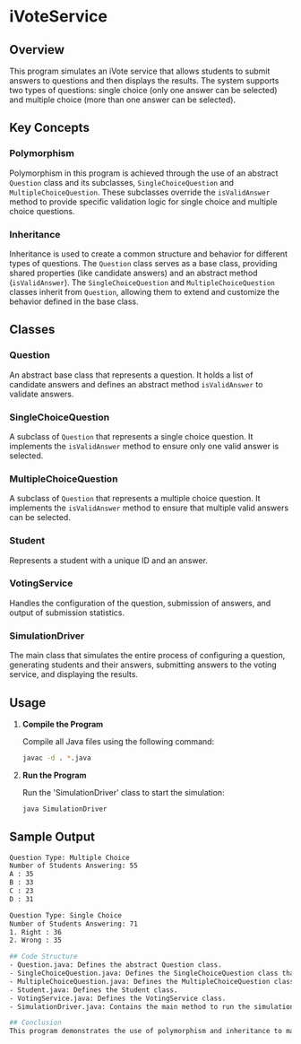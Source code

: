 # iVoteService

## Overview

This program simulates an iVote service that allows students to submit answers to questions and then displays the results. The system supports two types of questions: single choice (only one answer can be selected) and multiple choice (more than one answer can be selected).

## Key Concepts

### Polymorphism

Polymorphism in this program is achieved through the use of an abstract `Question` class and its subclasses, `SingleChoiceQuestion` and `MultipleChoiceQuestion`. These subclasses override the `isValidAnswer` method to provide specific validation logic for single choice and multiple choice questions.

### Inheritance

Inheritance is used to create a common structure and behavior for different types of questions. The `Question` class serves as a base class, providing shared properties (like candidate answers) and an abstract method (`isValidAnswer`). The `SingleChoiceQuestion` and `MultipleChoiceQuestion` classes inherit from `Question`, allowing them to extend and customize the behavior defined in the base class.

## Classes

### Question

An abstract base class that represents a question. It holds a list of candidate answers and defines an abstract method `isValidAnswer` to validate answers.

### SingleChoiceQuestion

A subclass of `Question` that represents a single choice question. It implements the `isValidAnswer` method to ensure only one valid answer is selected.

### MultipleChoiceQuestion

A subclass of `Question` that represents a multiple choice question. It implements the `isValidAnswer` method to ensure that multiple valid answers can be selected.

### Student

Represents a student with a unique ID and an answer.

### VotingService

Handles the configuration of the question, submission of answers, and output of submission statistics.

### SimulationDriver

The main class that simulates the entire process of configuring a question, generating students and their answers, submitting answers to the voting service, and displaying the results.

## Usage

1. **Compile the Program**

   Compile all Java files using the following command:
   ```sh
   javac -d . *.java

2. **Run the Program**

   Run the 'SimulationDriver' class to start the simulation:
   ```sh
   java SimulationDriver
   
  ## Sample Output

  ```sh
  Question Type: Multiple Choice
  Number of Students Answering: 55
  A : 35
  B : 33
  C : 23
  D : 31

  Question Type: Single Choice
  Number of Students Answering: 71
  1. Right : 36
  2. Wrong : 35

## Code Structure
- Question.java: Defines the abstract Question class.
- SingleChoiceQuestion.java: Defines the SingleChoiceQuestion class that extends Question.
- MultipleChoiceQuestion.java: Defines the MultipleChoiceQuestion class that extends Question.
- Student.java: Defines the Student class.
- VotingService.java: Defines the VotingService class.
- SimulationDriver.java: Contains the main method to run the simulation.
  
## Conclusion
This program demonstrates the use of polymorphism and inheritance to manage different types of questions in an iVote service. It simulates the process of configuring questions, generating student answers, and displaying submission statistics.
